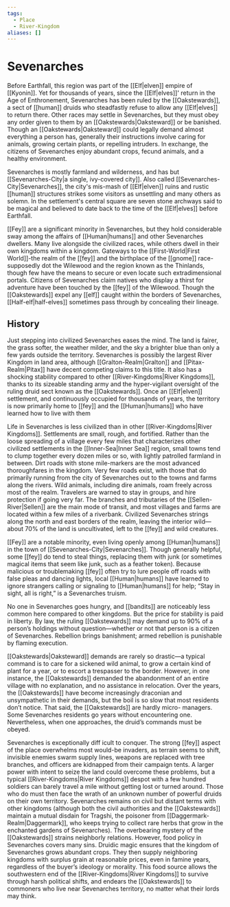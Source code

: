 ```yaml
---
tags:
  - Place
  - River-Kingdom
aliases: []
---
```

# Sevenarches
Before Earthfall, this region was part of the [[Elf|elven]] empire of [[Kyonin]]. Yet for thousands of years, since the [[Elf|elves]]' return in the Age of Enthronement, Sevenarches has been ruled by the [[Oakstewards]], a sect of [[human]] druids who steadfastly refuse to allow any [[Elf|elves]] to return there. Other races may settle in Sevenarches, but they must obey any order given to them by an [[Oakstewards|Oaksteward]] or be banished. Though an [[Oakstewards|Oaksteward]] could legally demand almost everything a person has, generally their instructions involve caring for animals, growing certain plants, or repelling intruders. In exchange, the citizens of Sevenarches enjoy abundant crops, fecund animals, and a healthy environment.

Sevenarches is mostly farmland and wilderness, and has but [[Sevenarches-City|a single, ivy-covered city]]. Also called [[Sevenarches-City|Sevenarches]], the city's mis-mash of [[Elf|elven]] ruins and rustic [[human]] structures strikes some visitors as unsettling and many others as solemn. In the settlement's central square are seven stone archways said to be magical and believed to date back to the time of the [[Elf|elves]] before Earthfall.

[[Fey]] are a significant minority in Sevenarches, but they hold considerable sway among the affairs of [[Human|humans]] and other Sevenarches dwellers. Many live alongside the civilized races, while others dwell in their own kingdoms within a kingdom. Gateways to the [[First-World|First World]]-the realm of the [[fey]] and the birthplace of the [[gnome]] race-supposedly dot the Wilewood and the region known as the Thinlands, though few have the means to secure or even locate such extradimensional portals. Citizens of Sevenarches claim natives who display a thirst for adventure have been touched by the [[fey]] of the Wilewood. Though the [[Oakstewards]] expel any [[elf]] caught within the borders of Sevenarches, [[Half-elf|half-elves]] sometimes pass through by concealing their lineage.
## History
Just stepping into civilized Sevenarches eases the mind. The land is fairer, the grass softer, the weather milder, and the sky a brighter blue than only a few yards outside the territory. Sevenarches is possibly the largest River Kingdom in land area, although [[Gralton-Realm|Gralton]] and [[Pitax-Realm|Pitax]] have decent competing claims to this title. It also has a shocking stability compared to other [[River-Kingdoms|River Kingdoms]], thanks to its sizeable standing army and the hyper-vigilant oversight of the ruling druid sect known as the [[Oakstewards]]. Once an [[Elf|elven]] settlement, and continuously occupied for thousands of years, the territory is now primarily home to [[fey]] and the [[Human|humans]] who have learned how to live with them

Life in Sevenarches is less civilized than in other [[River-Kingdoms|River Kingdoms]]. Settlements are small, rough, and fortified. Rather than the loose spreading of a village every few miles that characterizes other civilized settlements in the [[Inner-Sea|Inner Sea]] region, small towns tend to clump together every dozen miles or so, with lightly patrolled farmland in between. Dirt roads with stone mile-markers are the most advanced thoroughfares in the kingdom. Very few roads exist, with those that do primarily running from the city of Sevenarches out to the towns and farms along the rivers. Wild animals, including dire animals, roam freely across most of the realm. Travelers are warned to stay in groups, and hire protection if going very far. The branches and tributaries of the [[Sellen-River|Sellen]] are the main mode of transit, and most villages and farms are located within a few miles of a riverbank. Civilized Sevenarches strings along the north and east borders of the realm, leaving the interior wild—about 70% of the land is uncultivated, left to the [[fey]] and wild creatures.

[[Fey]] are a notable minority, even living openly among [[Human|humans]] in the town of [[Sevenarches-City|Sevenarches]]. Though generally helpful, some [[fey]] do tend to steal things, replacing them with junk (or sometimes magical items that seem like junk, such as a feather token). Because malicious or troublemaking [[fey]] often try to lure people off roads with false pleas and dancing lights, local [[Human|humans]] have learned to ignore strangers calling or signaling to [[Human|humans]] for help; “Stay in sight, all is right,” is a Sevenarches truism.

No one in Sevenarches goes hungry, and [[bandits]] are noticeably less common here compared to other kingdoms. But the price for stability is paid in liberty. By law, the ruling [[Oakstewards]] may demand up to 90% of a person’s holdings without question—whether or not that person is a citizen of Sevenarches. Rebellion brings banishment; armed rebellion is punishable by flaming execution.

[[Oakstewards|Oaksteward]] demands are rarely so drastic—a typical command is to care for a sickened wild animal, to grow a certain kind of plant for a year, or to escort a trespasser to the border. However, in one instance, the [[Oakstewards]] demanded the abandonment of an entire village with no explanation, and no assistance in relocation. Over the years, the [[Oakstewards]] have become increasingly draconian and unsympathetic in their demands, but the boil is so slow that most residents don’t notice. That said, the [[Oakstewards]] are hardly micro- managers. Some Sevenarches residents go years without encountering one. Nevertheless, when one approaches, the druid’s commands must be obeyed.

Sevenarches is exceptionally diff icult to conquer. The strong [[fey]] aspect of the place overwhelms most would-be invaders, as terrain seems to shift, invisible enemies swarm supply lines, weapons are replaced with tree branches, and officers are kidnapped from their campaign tents. A larger power with intent to seize the land could overcome these problems, but a typical [[River-Kingdoms|River Kingdoms]] despot with a few hundred soldiers can barely travel a mile without getting lost or turned around. Those who do must then face the wrath of an unknown number of powerful druids on their own territory. Sevenarches remains on civil but distant terms with other kingdoms (although both the civil authorities and the [[Oakstewards]] maintain a mutual disdain for Tragshi, the poisoner from [[Daggermark-Realm|Daggermark]], who keeps trying to collect rare herbs that grow in the enchanted gardens of Sevenarches). The overbearing mystery of the [[Oakstewards]] strains neighborly relations. However, food policy in Sevenarches covers many sins. Druidic magic ensures that the kingdom of Sevenarches grows abundant crops. They then supply neighboring kingdoms with surplus grain at reasonable prices, even in famine years, regardless of the buyer’s ideology or morality. This food source allows the southwestern end of the [[River-Kingdoms|River Kingdoms]] to survive through harsh political shifts, and endears the [[Oakstewards]] to commoners who live near Sevenarches territory, no matter what their lords may think.